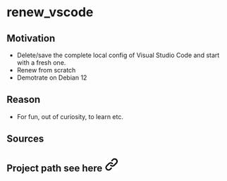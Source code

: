 # renew_vscode

## Motivation

- Delete/save the complete local config of Visual Studio Code and start with a fresh one. 
- Renew from scratch
- Demotrate on Debian 12

## Reason

- For fun, out of curiosity, to learn etc.
  
## Sources

## Project path see here [![alt text][1]](project_path.md)
<!-- Link sign - Don't Found a better way :-( - You know a better method? - send me a email -->
[1]: ./img/link_symbol.svg